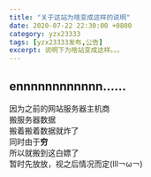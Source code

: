 ```yaml
---
title: "关于这站为啥变成这样的说明"
date: 2020-07-22 22:30:00 +0800
category: yzx23333
tags: [yzx23333发布,公告]
excerpt: 说明下为啥站变成这样。。。
---
```


## ennnnnnnnnnnn......

因为之前的网站服务器主机商  
搬服务器数据  
搬着搬着数据就炸了  
同时由于**穷**  
所以就搬到这白嫖了  
暂时先放放，视之后情况而定(lll￢ω￢)